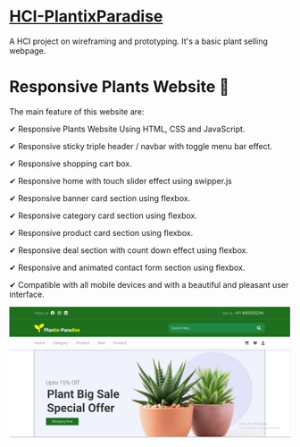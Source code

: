# [HCI-PlantixParadise](https://ethicaladi.github.io/HCI-PlantixParadise/)
A HCI project on wireframing and prototyping. It's a basic plant selling webpage.

# Responsive Plants Website 🎍

The main feature of this website are:

✔ Responsive Plants Website Using HTML, CSS and JavaScript.

✔ Responsive sticky triple header / navbar with toggle menu bar effect.
   
✔ Responsive shopping cart box.

✔ Responsive home with touch slider effect using swipper.js

✔ Responsive banner card section using flexbox.

✔ Responsive category card section using flexbox.

✔ Responsive product card section using flexbox.

✔ Responsive deal section with count down effect using flexbox.

✔ Responsive and animated contact form section using flexbox.

✔ Compatible with all mobile devices and with a beautiful and pleasant user interface.

![plants website](https://github.com/ethicalADI/HCI-PlantixParadise/blob/main/webpage.png)

